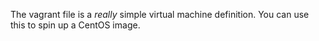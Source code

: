 The vagrant file is a _really_ simple virtual machine definition.
You can use this to spin up a CentOS image.

